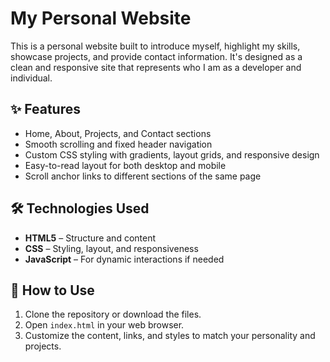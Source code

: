 # My Personal Website

This is a personal website built to introduce myself, highlight my skills, showcase projects, and provide contact information. It's designed as a clean and responsive site that represents who I am as a developer and individual.

## ✨ Features

- Home, About, Projects, and Contact sections
- Smooth scrolling and fixed header navigation
- Custom CSS styling with gradients, layout grids, and responsive design
- Easy-to-read layout for both desktop and mobile
- Scroll anchor links to different sections of the same page

## 🛠 Technologies Used

- **HTML5** – Structure and content
- **CSS** – Styling, layout, and responsiveness
- **JavaScript**  – For dynamic interactions if needed

## 🚀 How to Use

1. Clone the repository or download the files.
2. Open `index.html` in your web browser.
3. Customize the content, links, and styles to match your personality and projects.
